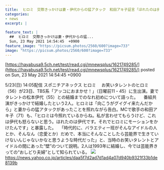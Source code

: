 ```yaml
---
title:  ヒロミ　交際きっかけは妻・伊代からの猛アタック　和田アキ子証言「ほれたのは伊代です」  
categories:
- news
excerpt: |
  
feature_text: |
  ##  ヒロミ　交際きっかけは妻・伊代からの猛...
  Sun, 23 May 2021 14:54:45  +0900
feature_image: "https://picsum.photos/2560/600?image=733"
image: "https://picsum.photos/2560/600?image=733"
---
```


[https://hayabusa9.5ch.net/test/read.cgi/mnewsplus/1621749285/](https://hayabusa9.5ch.net/test/read.cgi/mnewsplus/1621749285/)
posted on Sun, 23 May 2021 14:54:45  +0900

<!--more-->

5/23(日) 14:05配信 スポニチアネックス ヒロミ 　お笑いタレントのヒロミ（56）が23日、TBS系「アッコにおまかせ！」（日曜前11・45）に生出演。妻でタレントの松本伊代（55）との結婚までのなれ初めについて語った。 　番組共演がきっかけで結婚したという2人。ヒロミは「向こうがグイグイ来たんだから」と妻からの猛アタックがあったことを照れながら告白。MCで歌手の和田アキ子（71）も、「ヒロミは今照れているからね。私が言わせてもらうけど、これは伊代も怒らないと思う。ほれたのは伊代です。それでヒロミにモーションをかけたんです」と暴露した。 　「時代的に、バラエティー班がそんなアイドルの人とか、そんなん（恋愛とか）だめで、本当にそんなことしたら芸能界で生きていけないんじゃないかなと思うような時代だった」と、当時のお笑いタレントとアイドルの間にあった“壁”のついて説明。2人は1993年に結婚し、今では芸能界きっての“おしどり夫婦”として知られている。 ![](https://amd-pctr.c.yimg.jp/r/iwiz-amd/20210523-00000195-spnannex-000-4-view.jpg) https://news.yahoo.co.jp/articles/daa5f7d2ad7d1ad4a07d940b9321f33b1de8139b

